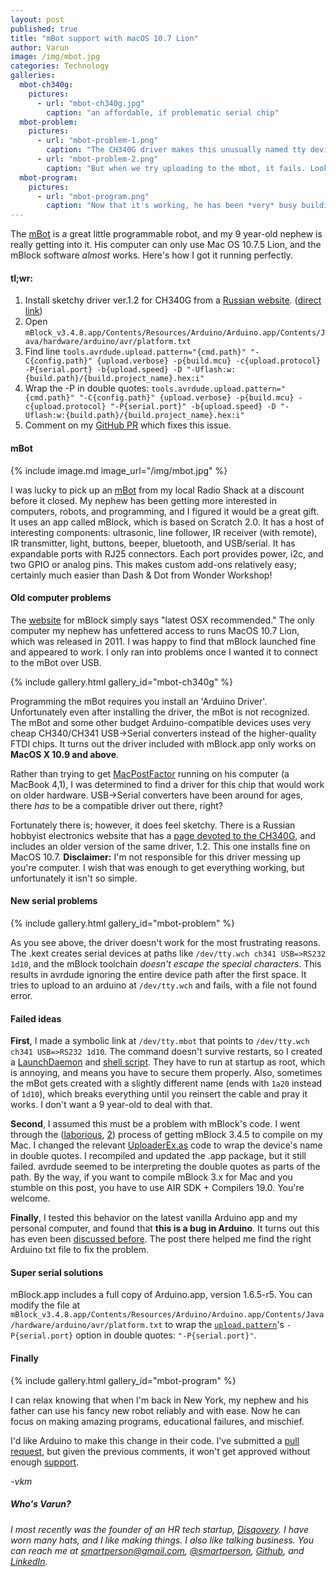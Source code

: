 ```yaml
---
layout: post
published: true
title: "mBot support with macOS 10.7 Lion"
author: Varun
image: /img/mbot.jpg
categories: Technology
galleries:
  mbot-ch340g:
    pictures:
      - url: "mbot-ch340g.jpg"
        caption: "an affordable, if problematic serial chip"
  mbot-problem:
    pictures:
      - url: "mbot-problem-1.png"
        caption: "The CH340G driver makes this unusually named tty device."
      - url: "mbot-problem-2.png"
        caption: "But when we try uploading to the mbot, it fails. Look at that device name though: where did the rest of it go?"
  mbot-program:
    pictures:
      - url: "mbot-program.png"
        caption: "Now that it's working, he has been *very* busy building some cool programs, all on his own."
---
```


The [mBot](http://www.makeblock.com/product/mbot-robot-kit) is a great little programmable robot, and my 9 year-old nephew is really getting into it. His computer can only use Mac OS 10.7.5 Lion, and the mBlock software *almost* works. Here's how I got it running perfectly.

#### tl;wr:

1. Install sketchy driver ver.1.2 for CH340G from a [Russian website](http://www.5v.ru/ch340g.htm). ([direct link](http://www.5v.ru/zip/ch341ser_mac(v12).zip))
1. Open `mBlock_v3.4.8.app/Contents/Resources/Arduino/Arduino.app/Contents/Java/hardware/arduino/avr/platform.txt`
2. Find line `tools.avrdude.upload.pattern="{cmd.path}" "-C{config.path}" {upload.verbose} -p{build.mcu} -c{upload.protocol} -P{serial.port} -b{upload.speed} -D "-Uflash:w:{build.path}/{build.project_name}.hex:i"`
3. Wrap the -P in double quotes: `tools.avrdude.upload.pattern="{cmd.path}" "-C{config.path}" {upload.verbose} -p{build.mcu} -c{upload.protocol} "-P{serial.port}" -b{upload.speed} -D "-Uflash:w:{build.path}/{build.project_name}.hex:i"`
5. Comment on my [GitHub PR](https://github.com/arduino/Arduino/pull/6383) which fixes this issue.

#### mBot

{% include image.md image_url="/img/mbot.jpg" %}

I was lucky to pick up an [mBot](http://www.makeblock.com/product/mbot-robot-kit) from my local Radio Shack at a discount before it closed. My nephew has been getting more interested in computers, robots, and programming, and I figured it would be a great gift. It uses an app called mBlock, which is based on Scratch 2.0. It has a host of interesting components: ultrasonic, line follower, IR receiver (with remote), IR transmitter, light, buttons, beeper, bluetooth, and USB/serial. It has expandable ports with RJ25 connectors. Each port provides power, i2c, and two GPIO or analog pins. This makes custom add-ons relatively easy; certainly much easier than Dash & Dot from Wonder Workshop!

#### Old computer problems

The [website](http://www.mblock.cc/download/) for mBlock simply says "latest OSX recommended." The only computer my nephew has unfettered access to runs MacOS 10.7 Lion, which was released in 2011. I was happy to find that mBlock launched fine and appeared to work. I only ran into problems once I wanted it to connect to the mBot over USB.

{% include gallery.html gallery_id="mbot-ch340g" %}

Programming the mBot requires you install an 'Arduino Driver'. Unfortunately even after installing the driver, the mBot is not recognized. The mBot and some other budget Arduino-compatible devices uses very cheap CH340/CH341 USB->Serial converters instead of the higher-quality FTDI chips. It turns out the driver included with mBlock.app only works on **MacOS X 10.9 and above**.

Rather than trying to get [MacPostFactor](http://www.osxhackers.net/macpostfactor.html) running on his computer (a MacBook 4,1), I was determined to find a driver for this chip that would work on older hardware. USB->Serial converters have been around for ages, there *has* to be a compatible driver out there, right?

Fortunately there is; however, it does feel sketchy. There is a Russian hobbyist electronics website that has a [page devoted to the CH340G](http://www.5v.ru/ch340g.htm), and includes an older version of the same driver, 1.2. This one installs fine on MacOS 10.7. **Disclaimer:** I'm not responsible for this driver messing up you're computer. I wish that was enough to get everything working, but unfortunately it isn't so simple.

#### New serial problems

{% include gallery.html gallery_id="mbot-problem" %}

As you see above, the driver doesn't work for the most frustrating reasons. The .kext creates serial devices at paths like `/dev/tty.wch ch341 USB=>RS232 1d10`, and the mBlock toolchain *doesn't escape the special characters*. This results in avrdude ignoring the entire device path after the first space. It tries to upload to an arduino at `/dev/tty.wch` and fails, with a file not found error.

#### Failed ideas

**First**, I made a symbolic link at `/dev/tty.mbot` that points to `/dev/tty.wch ch341 USB=>RS232 1d10`. The command doesn't survive restarts, so I created a [LaunchDaemon](https://gist.github.com/smartperson/d4c143525234befca0953adcf4c24983) and [shell script](https://gist.github.com/smartperson/739a0ea863cd965fddd87f263bf034ba). They have to run at startup as root, which is annoying, and means you have to secure them properly. Also, sometimes the mBot gets created with a slightly different name (ends with `1a20` instead of `1d10`), which breaks everything until you reinsert the cable and pray it works. I don't want a 9 year-old to deal with that.

**Second**, I assumed this must be a problem with mBlock's code. I went through the ([laborious](https://github.com/Makeblock-official/mBlock/issues/46), [2](http://forum.makeblock.com/t/compiling-giyhub-3-4-5-release-no-serial-ports/6987)) process of getting mBlock 3.4.5 to compile on my Mac. I changed the relevant [UploaderEx.as](https://github.com/Makeblock-official/mBlock/blob/b7522d3fc76a8cf27485e5dbe93cba20b05eb15c/src/extensions/UploaderEx.as#L52) code to wrap the device's name in double quotes. I recompiled and updated the .app package, but it still failed. avrdude seemed to be interpreting the double quotes as parts of the path. By the way, if you want to compile mBlock 3.x for Mac and you stumble on this post, you have to use AIR SDK + Compilers 19.0. You're welcome.

**Finally**, I tested this behavior on the latest vanilla Arduino app and my personal computer, and found that **this is a bug in Arduino**. It turns out this has even been [discussed before](https://github.com/arduino/Arduino/issues/3693). The post there helped me find the right Arduino txt file to fix the problem.

#### Super serial solutions

mBlock.app includes a full copy of Arduino.app, version 1.6.5-r5. You can modify the file at `mBlock_v3.4.8.app/Contents/Resources/Arduino/Arduino.app/Contents/Java/hardware/arduino/avr/platform.txt` to wrap the [`upload.pattern`](https://github.com/arduino/Arduino/blob/8d955c8be12731a4df7064e04606399c2cdad03b/hardware/arduino/avr/platform.txt#L105)'s `-P{serial.port}` option in double quotes: `"-P{serial.port}"`.

#### Finally

{% include gallery.html gallery_id="mbot-program" %}

I can relax knowing that when I'm back in New York, my nephew and his father can use his fancy new robot reliably and with ease. Now he can focus on making amazing programs, educational failures, and mischief.

I'd like Arduino to make this change in their code. I've submitted a [pull request](https://github.com/arduino/Arduino/pull/6383), but given the previous comments, it won't get approved without enough [support](https://github.com/arduino/Arduino/issues/3693).

*-vkm*

##### Who's Varun?

_I most recently was the founder of an HR tech startup, [Disqovery](http://disqovery.com). I have worn many hats, and I like making things. I also like talking business. You can reach me at [smartperson@gmail.com](mailto:smartperson@gmail.com), [@smartperson](https://twitter.com/smartperson), [Github](https://github.com/smartperson), and [LinkedIn](https://linkedin.com/in/varunkmehta)._